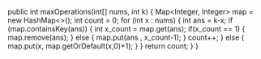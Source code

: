 public int maxOperations(int[] nums, int k) {
Map<Integer, Integer> map = new HashMap<>();
int count = 0;
for (int x : nums)
{
int ans = k-x;
if (map.containsKey(ans))
{
int x_count  = map.get(ans);
if(x_count == 1)
{
map.remove(ans);
}
else
{
map.put(ans , x_count-1);
}
count++;
}
else
{
map.put(x, map.getOrDefault(x,0)+1);
}
}
return count;
}
}
```